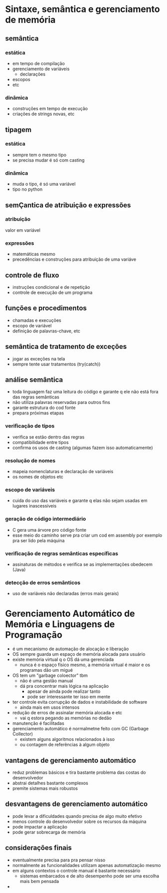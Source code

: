 # Sintaxe, semântica e gerenciamento de memória

## semântica
### estática
- em tempo de compilação
- gerenciamento de variáveis
    - declarações
- escopos
- etc

### dinâmica
- construções em tempo de execução
- criações de strings novas, etc

## tipagem
### estática
- sempre tem o mesmo tipo
- se precisa mudar é só com casting
### dinâmica 
- muda o tipo, é só uma variável
- tipo no python

## semÇantica de atribuição e expressões
### atribuição
valor em variável
### expressões
- matemáticas mesmo
- precedências e construções para atribuição de uma variáve

## controle de fluxo
- instruções condicional e de repetição
- controle de execução de um programa

## funções e procedimentos
- chamadas e execuções
- escopo de variável
- definição de palavras-chave, etc

## semântica de tratamento de exceções
- jogar as exceções na tela
- sempre tente usar tratamentos (try(catch))

## análise semântica
- toda linguagem faz uma leitura do código e garante q ele não está fora das regras semânticas
- não utiliza palavras reservadas para outros fins
- garante estrutura do cod fonte
- prepara próximas etapas
### verificação de tipos
- verifica se estão dentro das regras
- compatibilidade entre tipos
- confirma os usos de casting (algumas fazem isso automaticamente)
### resolução de nomes
- mapeia nomenclaturas e declaração de variáveis
- os nomes de objetos etc
### escopo de variáveis
- cuida do uso das variáveis e garante q elas não sejam usadas em lugares inascessíveis
### geração de código intermediário
- C gera uma árvore pro código fonte
- esse meio do caminho serve pra criar um cod em assembly por exemplo pra ser lido pela máquina
### verificação de regras semânticas específicas
- assinaturas de métodos e verifica se as implementações obedecem (Java)
### detecção de erros semânticos
- uso de variáveis não declaradas (erros mais gerais)

# Gerenciamento Automático de Memória e Linguagens de Programação
- é um mecanismo de automação de alocação e liberação
- OS sempre guarda um espaço de memória alocada para usuário
- existe memória virtual q o OS dá uma gerenciada
    - nunca é o espaço físico mesmo, a memória virtual é maior e os programas dão um migué
- OS tem um "garbage coloector" tbm
    - não é uma gestão manual
    - dá pra concentrar mais lógica na aplicação
        - apesar de ainda pode realizar tanto
        - pode ser interessante ter isso em mente
- ter controle evita corrupção de dados e instabilidade de software
    - ainda mais em usos intensos
- redução de erros de assinalar memória alocada e etc
    - vai q estora pegando as memórias no dedão
- manutenção é facilitadas
- gerenciamento automático é normalmetne feito com GC (Garbage Collector)
    - existem alguns algoritmos relacionados à isso
    - ou contagem de referẽncias à algum objeto
## vantagens de gerenciamento automático
- reduz problemas básicos e tira bastante problema das costas do desenvolvedor
- abstrai detalhes bastante complexos
- premite sistemas mais robustos

## desvantagens de gerenciamento automático
- pode levar a dificuldades quando precisa de algo muito efetivo
- menos controle do desenvolvedor sobre os recursos da máquina
- pode impactar a aplicação
- pode gerar sobrecarga de memória

## considerações finais
- eventualmente precisa para pra pensar nisso
- normalmente as funcionalidades utilizam apenas automatização mesmo
- em alguns contextos o controle manual é bastante necessário
    - sistemas embarcados e de alto desempenho pode ser uma escolha mais bem pensada
- 